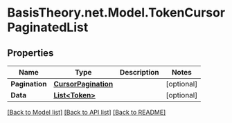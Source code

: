 # BasisTheory.net.Model.TokenCursorPaginatedList

## Properties

Name | Type | Description | Notes
------------ | ------------- | ------------- | -------------
**Pagination** | [**CursorPagination**](CursorPagination.md) |  | [optional] 
**Data** | [**List&lt;Token&gt;**](Token.md) |  | [optional] 

[[Back to Model list]](../README.md#documentation-for-models) [[Back to API list]](../README.md#documentation-for-api-endpoints) [[Back to README]](../README.md)

